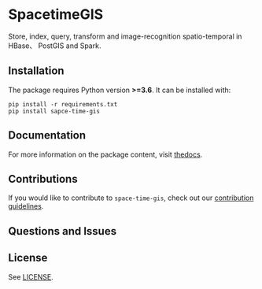 # SpacetimeGIS
Store, index, query, transform and image-recognition spatio-temporal in HBase、 PostGIS and Spark.

## Installation

The package requires Python version **>=3.6**. It can be installed with:

```
pip install -r requirements.txt
pip install sapce-time-gis
```

## Documentation

For more information on the package content, visit [thedocs](https://github.com/javyxu/space-time-gis/blob/master/docs/intro.md).

## Contributions

If you would like to contribute to `space-time-gis`, check out our [contribution guidelines](https://github.com/javyxu/space-time-gis/blob/master/CONTRIBUTING.md).

## Questions and Issues

## License

See [LICENSE](https://github.com/javyxu/space-time-gis/blob/master/LICENSE).